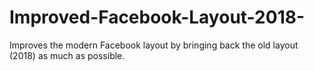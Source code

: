 # Improved-Facebook-Layout-2018-
Improves the modern Facebook layout by bringing back the old layout (2018) as much as possible.
